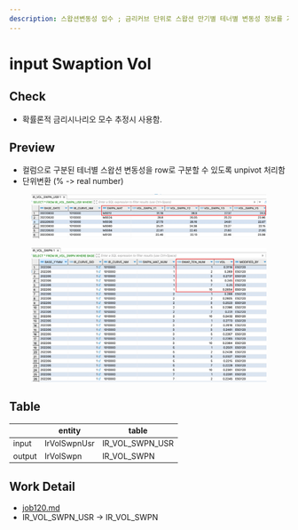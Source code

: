 ```yaml
---
description: 스왑션변동성 입수 ; 금리커브 단위로 스왑션 만기별 테너별 변동성 정보를 가져와 unpivot 처리.
---
```


# input Swaption Vol

## Check

* 확률론적 금리시나리오 모수 추정시 사용함.&#x20;

## Preview

* 컬럼으로 구분된 테너별 스왑션 변동성을 row로 구분할 수 있도록 unpivot 처리함
* 단위변환 (% -> real number) &#x20;

<figure><img src="../../../.gitbook/assets/image (13).png" alt=""><figcaption></figcaption></figure>

<figure><img src="../../../.gitbook/assets/image (18).png" alt=""><figcaption></figcaption></figure>

## Table&#x20;

<table data-view="cards"><thead><tr><th></th><th>entity</th><th>table</th></tr></thead><tbody><tr><td>input</td><td>IrVolSwpnUsr</td><td>IR_VOL_SWPN_USR</td></tr><tr><td>output</td><td>IrVolSwpn</td><td>IR_VOL_SWPN</td></tr></tbody></table>

## Work Detail

* [job120.md](../../../etc/java/src/job120.md "mention")
* IR\_VOL\_SWPN\_USR -> IR\_VOL\_SWPN

